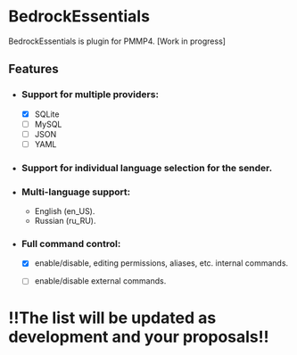 # BedrockEssentials
BedrockEssentials is plugin for PMMP4. [Work in progress]

## Features
- ### Support for multiple providers:
  - [x] SQLite
  - [ ] MySQL
  - [ ] JSON
  - [ ] YAML

- ### Support for individual language selection for the sender.
- ### Multi-language support:
  - English (en_US).
  - Russian (ru_RU).

- ### Full command control:
  - [x] enable/disable, editing permissions, aliases, etc. internal commands.
  - [ ] enable/disable external commands.


# !!The list will be updated as development and your proposals!!
